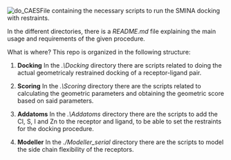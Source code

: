![do_CAES](https://github.com/user-attachments/assets/0945cbba-24d9-44dc-bc96-c0fe9eb8b4a4)File containing the necessary scripts to run the SMINA docking with restraints.

In the different directories, there is a *README.md* file explaining the main usage and requirements of the given procedure.

What is where? This repo is organized in the following structure:

1. **Docking**
In the *.\Docking* directory there are scripts related to doing the actual geometricaly restrained docking of a receptor-ligand pair.

2. **Scoring**
In the *.\Scoring* directory there are the scripts related to calculating the geometric parameters and obtaining the geometric score based on said parameters.

3. **Addatoms**
In the *.\Addatoms* directory there are the scripts to add the Cl, S, I and Zn to the receptor and ligand, to be able to set the restraints for the docking procedure.

4. **Modeller**
In the *./Modeller_serial* directory there are the scripts to model the side chain flexibility of the receptors.
